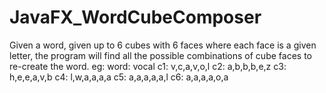 # JavaFX_WordCubeComposer
Given a word, given up to 6 cubes with 6 faces where each face is a given letter, the program will find all the possible combinations of cube faces to re-create the word.
eg: 
word: vocal
c1: v,c,a,v,o,l 
c2: a,b,b,b,e,z 
c3: h,e,e,a,v,b
c4: l,w,a,a,a,a
c5: a,a,a,a,a,l
c6: a,a,a,a,o,a

